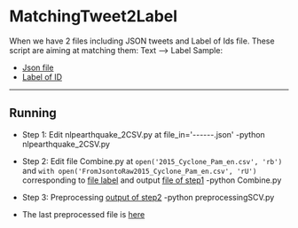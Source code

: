 
# MatchingTweet2Label
When we have 2 files including JSON tweets and Label of Ids file. These script are aiming at matching them: Text --> Label
Sample:
- [Json file](https://raw.githubusercontent.com/quanap5/MatchingTweet2Label/master/2015_Nepal_Earthquake_en.json)
- [Label of ID](https://github.com/quanap5/MatchingTweet2Label/blob/master/2015_Nepal_Earthquake_en.csv)

-----
## Running
- Step 1: Edit nlpearthquake_2CSV.py at file_in='------.json'
  -python nlpearthquake_2CSV.py 

- Step 2: Edit file Combine.py at `open('2015_Cyclone_Pam_en.csv', 'rb')`  and `with open('FromJsontoRaw2015_Cyclone_Pam_en.csv', 'rU')` corresponding to [file label](https://github.com/quanap5/MatchingTweet2Label/blob/master/2015_Nepal_Earthquake_en.csv) and output [file of step1](https://github.com/quanap5/MatchingTweet2Label/blob/master/FromJsontoRaw2015_Nepal_Earthquake_en.csv) 
  -python Combine.py 

- Step 3: Preprocessing [output of step2](https://github.com/quanap5/MatchingTweet2Label/blob/master/ab_combined_2015_nepal_eq_cf_labels.csv)
  -python preprocessingSCV.py 

- The last preprocessed file is [here](https://github.com/quanap5/MatchingTweet2Label/blob/master/ab_combined_2015_nepal_eq_cf_labels_Pre.csv)

